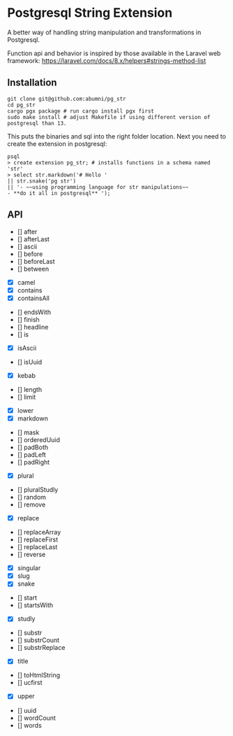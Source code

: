 # Postgresql String Extension

A better way of handling string manipulation and transformations in Postgresql.

Function api and behavior is inspired by those available in the Laravel web framework: https://laravel.com/docs/8.x/helpers#strings-method-list

## Installation
```
git clone git@github.com:abumni/pg_str
cd pg_str
cargo pgx package # run cargo install pgx first
sudo make install # adjust Makefile if using different version of postgresql than 13.
```
This puts the binaries and sql into the right folder location. Next you need to create the extension in postgresql:

```
psql
> create extension pg_str; # installs functions in a schema named 'str'
> select str.markdown('# Hello '
|| str.snake('pg str')
|| '- ~~using programming language for str manipulations~~ 
- **do it all in postgresql** ');
```

## API
- [] after
- [] afterLast
- [] ascii
- [] before
- [] beforeLast
- [] between
- [x] camel 
- [x] contains
- [x] containsAll
- [] endsWith
- [] finish
- [] headline
- [] is
- [x] isAscii
- [] isUuid
- [x] kebab 
- [] length
- [] limit
- [x] lower 
- [x] markdown 
- [] mask
- [] orderedUuid
- [] padBoth
- [] padLeft
- [] padRight
- [x] plural 
- [] pluralStudly
- [] random
- [] remove
- [x] replace
- [] replaceArray
- [] replaceFirst
- [] replaceLast
- [] reverse
- [x] singular 
- [x] slug 
- [x] snake 
- [] start
- [] startsWith
- [x] studly 
- [] substr
- [] substrCount
- [] substrReplace
- [x] title 
- [] toHtmlString
- [] ucfirst
- [x] upper 
- [] uuid
- [] wordCount
- [] words
